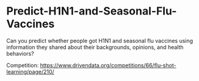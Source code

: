 # Predict-H1N1-and-Seasonal-Flu-Vaccines
Can you predict whether people got H1N1 and seasonal flu vaccines using information they shared about their backgrounds, opinions, and health behaviors?

Competition: https://www.drivendata.org/competitions/66/flu-shot-learning/page/210/
